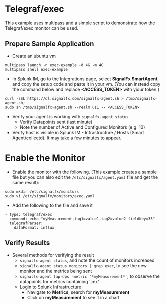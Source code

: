 # Telegraf/exec

This example uses multipass and a simple script to demonstrate how the Telegraf/exec monitor can be used.

## Prepare Sample Application
* Create an ubuntu vm

```
multipass launch -n exec-example -d 4G -m 4G
multipass shell exec-example
```
* In Splunk IM, go to the Integrations page, select **SignalFx SmartAgent**, and copy the setup code and paste it in your vm. (You can instead copy the command below and replace **<ACCESS_TOKEN>** with yiour token.)

```
curl -sSL https://dl.signalfx.com/signalfx-agent.sh > /tmp/signalfx-agent.sh;
sudo sh /tmp/signalfx-agent.sh --realm us1 -- <ACCESS_TOKEN>
```
* Verify your agent is working with ```signalfx-agent status```
  * Verify Datapoints sent (last minute)
  * Note the number of Active and Configured Monitors (e.g. 10)
* Verify host is visible in Splunk IM - Infrastructure / Hosts (Smart Agent/collectd). It may take a few minutes to appear.

# Enable the Monitor
* Enable the monitor with the following. (This example creates a sample file but you can also edit the ```/etc/signalfx/agent.yaml``` file and get the same result):

```
sudo mkdir /etc/signalfx/monitors
sudo vi /etc/signalfx/monitors/exec.yaml
```
* Add the following to the file and save it

```
- type: telegraf/exec
  command: echo "myMeasurement,tag1=value1,tag2=value2 fieldKey=35"
  telegrafParser:
    dataFormat: influx
```

## Verify Results
* Several methods for verifying the result
  * ```signalfx-agent status```, and note the count of monitors increased
  * ```signalfx-agent status monitors | grep exec```, to see the new monitor and the metrics being sent
  * ```signalfx-agent tap-dps -metric '*myMeasurement*'```, to observe the datapoints for metrics containing 'jmx'
  * Login to Splunk Infrastructure
    * Navigate to **Metrics**, search for **myMeasurement**
    * Click on **myMeasurement** to see it in a chart